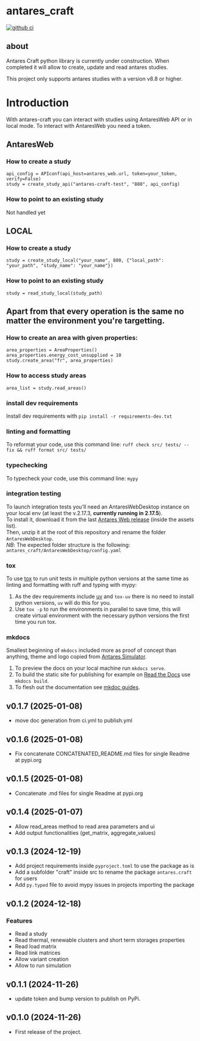 # antares_craft
[![github ci](https://github.com/AntaresSimulatorTeam/antares_craft/actions/workflows/ci.yml/badge.svg)](https://github.com/AntaresSimulatorTeam/antares_craft/actions/workflows/ci.yml)

## about

Antares Craft python library is currently under construction. When completed it will allow to create, update and read 
antares studies.

This project only supports antares studies with a version v8.8 or higher.



# Introduction

With antares-craft you can interact with studies using AntaresWeb API or in local mode.
To interact with AntaresWeb you need a token.

## AntaresWeb

### How to create a study

```
api_config = APIconf(api_host=antares_web.url, token=your_token, verify=False)
study = create_study_api("antares-craft-test", "880", api_config)
```

### How to point to an existing study

Not handled yet

## LOCAL

### How to create a study

    study = create_study_local("your_name", 880, {"local_path": "your_path", "study_name": "your_name"})

### How to point to an existing study

`study = read_study_local(study_path)`

## Apart from that every operation is the same no matter the environment you're targetting.

### How to create an area with given properties:

```
area_properties = AreaProperties()
area_properties.energy_cost_unsupplied = 10  
study.create_area("fr", area_properties)
```

### How to access study areas

```
area_list = study.read_areas()
```

### install dev requirements

Install dev requirements with `pip install -r requirements-dev.txt`

### linting and formatting

To reformat your code, use this command line: `ruff check src/ tests/ --fix && ruff format src/ tests/`

### typechecking

To typecheck your code, use this command line: `mypy`

### integration testing

To launch integration tests you'll need an AntaresWebDesktop instance on your local env (at least the v.2.17.3, 
**currently running in 2.17.5**).  
To install it, download it from the last [Antares Web release](https://github.com/AntaresSimulatorTeam/AntaREST/releases) 
(inside the assets list).  
Then, unzip it at the root of this repository and rename the folder `AntaresWebDesktop`.  
*NB*: The expected folder structure is the following: `antares_craft/AntaresWebDesktop/config.yaml`

### tox
To use [tox](https://tox.wiki/) to run unit tests in multiple python versions at the same time as linting and formatting
with ruff and typing with mypy:  
1) As the dev requirements include [uv](https://docs.astral.sh/uv/) and `tox-uv` there is no need to install python 
versions, `uv` will do this for you.  
2) Use `tox -p` to run the environments in parallel to save time, this will create virtual environment with the 
necessary python versions the first time you run tox.

### mkdocs
Smallest beginning of `mkdocs` included more as proof of concept than anything, theme and logo copied from [Antares 
Simulator](https://github.com/AntaresSimulatorTeam/Antares_Simulator).  
1) To preview the docs on your local machine run `mkdocs serve`.  
2) To build the static site for publishing for example on [Read the Docs](https://readthedocs.io) use `mkdocs build`.
3) To flesh out the documentation see [mkdoc guides](https://www.mkdocs.org/user-guide/).


v0.1.7 (2025-01-08)
-------------------

- move doc generation from ci.yml to publish.yml

v0.1.6 (2025-01-08)
-------------------

- Fix concatenate CONCATENATED_README.md files for single Readme at pypi.org 

v0.1.5 (2025-01-08)
-------------------

- Concatenate .md files for single Readme at pypi.org 

v0.1.4 (2025-01-07)
-------------------

- Allow read_areas method to read area parameters and ui
- Add output functionalities (get_matrix, aggregate_values)

v0.1.3 (2024-12-19)
-------------------

- Add project requirements inside `pyproject.toml` to use the package as is
- Add a subfolder "craft" inside src to rename the package `antares.craft` for users
- Add `py.typed` file to avoid mypy issues in projects importing the package

v0.1.2 (2024-12-18)
-------------------

### Features

- Read a study
- Read thermal, renewable clusters and short term storages properties
- Read load matrix
- Read link matrices
- Allow variant creation
- Allow to run simulation

v0.1.1 (2024-11-26)
-------------------

* update token and bump version to publish on PyPi.

v0.1.0 (2024-11-26)
-------------------

* First release of the project.

